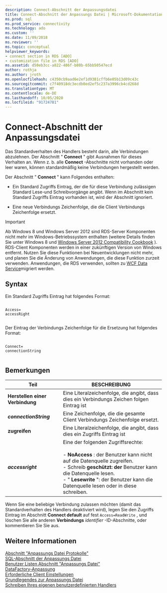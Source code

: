 ```yaml
---
description: Connect-Abschnitt der Anpassungsdatei
title: Connect-Abschnitt der Anpassungs Datei | Microsoft-Dokumentation
ms.prod: sql
ms.prod_service: connectivity
ms.technology: ado
ms.custom: ''
ms.date: 11/09/2018
ms.reviewer: ''
ms.topic: conceptual
helpviewer_keywords:
- connect section in RDS [ADO]
- customization file in RDS [ADO]
ms.assetid: d50eb3cc-a822-486f-b80b-65bb50547ecd
author: rothja
ms.author: jroth
ms.openlocfilehash: c4350cb9aad6e2ef1d9381cffb6e05b13d09c43c
ms.sourcegitcommit: c7f40918dc3ecdb0ed2ef5c237a3996cb4cd268d
ms.translationtype: MT
ms.contentlocale: de-DE
ms.lasthandoff: 10/05/2020
ms.locfileid: "91724781"
---
```

# <a name="customization-file-connect-section"></a>Connect-Abschnitt der Anpassungsdatei
Das Standardverhalten des Handlers besteht darin, alle Verbindungen abzulehnen. Der Abschnitt " **Connect** " gibt Ausnahmen für dieses Verhalten an. Wenn z. b. alle **Connect** -Abschnitte nicht vorhanden oder leer waren, können standardmäßig keine Verbindungen hergestellt werden.  
  
 Der Abschnitt " **Connect** " kann Folgendes enthalten:  
  
-   Ein Standard Zugriffs Eintrag, der die für diese Verbindung zulässigen Standard Lese-und Schreibvorgänge angibt. Wenn im Abschnitt kein Standard Zugriffs Eintrag vorhanden ist, wird der Abschnitt ignoriert.  
  
-   Eine neue Verbindungs Zeichenfolge, die die Client Verbindungs Zeichenfolge ersetzt.  
  
> [!IMPORTANT]
>  Ab Windows 8 und Windows Server 2012 sind RDS-Server Komponenten nicht mehr im Windows-Betriebssystem enthalten (weitere Details finden Sie unter Windows 8 und [Windows Server 2012 Compatibility Cookbook](https://www.microsoft.com/download/details.aspx?id=27416) ). RDS-Client Komponenten werden in einer zukünftigen Version von Windows entfernt. Nutzen Sie diese Funktionen bei Neuentwicklungen nicht mehr, und planen Sie die Änderung von Anwendungen, die diese Funktion zurzeit verwenden. Anwendungen, die RDS verwenden, sollten zu [WCF Data Service](/dotnet/framework/wcf/)migriert werden.  
  
## <a name="syntax"></a>Syntax  
 Ein Standard Zugriffs Eintrag hat folgendes Format:  
  
```console
  
Access=  
accessRight  
  
```  
  
 Der Eintrag der Verbindungs Zeichenfolge für die Ersetzung hat folgendes Format:  
  
```console
  
Connect=  
connectionString  
  
```  
  
## <a name="remarks"></a>Bemerkungen  
  
|Teil|BESCHREIBUNG|  
|----------|-----------------|  
|**Herstellen einer Verbindung**|Eine Literalzeichenfolge, die angibt, dass dies ein Verbindungs Zeichen folgen Eintrag ist|  
|**_connectionString_**|Eine Zeichenfolge, die die gesamte Client Verbindungs Zeichenfolge ersetzt.|  
|**zugreifen**|Eine Literalzeichenfolge, die angibt, dass dies ein Zugriffs Eintrag ist|  
|**_accessright_**|Eine der folgenden Zugriffsrechte:<br /><br /> -   **NoAccess** : der Benutzer kann nicht auf die Datenquelle zugreifen.<br />-   Schreib **geschützt: der** Benutzer kann die Datenquelle lesen.<br />-   " **Lesewrite** ": der Benutzer kann die Datenquelle lesen oder in diese schreiben.|  
  
 Wenn Sie eine beliebige Verbindung zulassen möchten (damit das Standardverhalten des Handlers deaktiviert wird), legen Sie den Zugriffs Eintrag im Abschnitt **Connect default** auf fest `Access=ReadWrite` , und löschen Sie alle anderen **Verbindungs** _identifier_ -ID-Abschnitte, oder kommentieren Sie Sie aus.  
  
## <a name="see-also"></a>Weitere Informationen  
 [Abschnitt "Anpassungs Datei Protokolle"](./customization-file-logs-section.md)   
 [SQL-Abschnitt der Anpassungs Datei](./customization-file-sql-section.md)   
 [Benutzer Listen Abschnitt "Anpassungs Datei"](./customization-file-userlist-section.md)   
 [DataFactory-Anpassung](./datafactory-customization.md)   
 [Erforderliche Client Einstellungen](./required-client-settings.md)   
 [Grundlegendes zur Anpassungs Datei](./understanding-the-customization-file.md)   
 [Schreiben Ihres eigenen benutzerdefinierten Handlers](./writing-your-own-customized-handler.md)